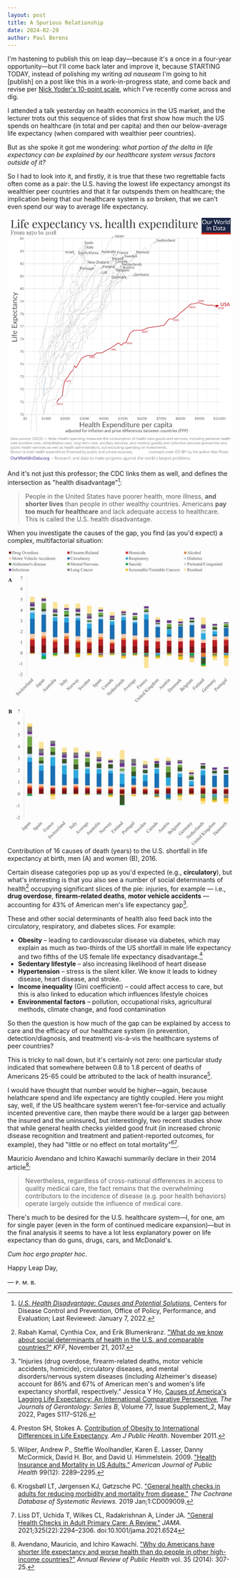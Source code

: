 ```yaml
---
layout: post
title: A Spurious Relationship
date: 2024-02-29
author:	Paul Berens
---
```

<notabene>I'm hastening to publish this on leap day—because it's a once in a four-year opportunity—but I'll come back later and improve it, because STARTING TODAY, instead of polishing my writing <i>ad nauseam</i> I'm going to hit [publish] on a post like this in a work-in-progress state, and come back and revise per <a href="https://nickyoder.com/perfectionism/" target="_blank">Nick Yoder's 10-point scale</a>, which I've recently come across and dig.</notabene>

I attended a talk yesterday on health economics in the US market, and the lecturer trots out this sequence of slides that first show how much the US spends on healthcare (in total and per capita) and then our below-average life expectancy (when compared with wealthier peer countries).

But as she spoke it got me wondering: *what portion of the delta in life expectancy can be explained by our healthcare system versus factors outside of it?*

So I had to look into it, and firstly, it is true that these two regrettable facts often come as a pair: the U.S. having the lowest life expectancy amongst its wealthier peer countries and that it far outspends them on healthcare; the implication being that our healthcare system is *so* broken, that we can't even spend our way to average life expectancy.

![Life expectancy vs. health expenditure (1970-2018)](/assets/images/life-expectancy-vs-health-expenditure-1970-to-2018_1874.png)

And it's not just this professor; the CDC links them as well, and defines the intersection as "health disadvantage"[^1]\:

[^1]: *[U.S. Health Disadvantage: Causes and Potential Solutions](https://www.cdc.gov/policy/chep/health/index.html)*, Centers for Disease Control and Prevention, Office of Policy, Performance, and Evaluation; Last Reviewed: January 7, 2022.

> People in the United States have poorer health, more illness, **and shorter lives** than people in other wealthy countries. Americans **pay too much for healthcare** and lack adequate access to healthcare. This is called the U.S. health disadvantage.

When you investigate the causes of the gap, you find (as you'd expect) a complex, multifactorial situation:

![16 causes](/assets/images/16contributors.jpeg)
<span class="muted small">Contribution of 16 causes of death (years) to the U.S. shortfall in life expectancy at birth, men (A) and women (B), 2016.</span>

Certain disease categories pop up as you'd expected (e.g., **circulatory**), but what's interesting is that you also see a number of social determinants of health[^2] occupying significant slices of the pie: injuries, for example — i.e., **drug overdose**, **firearm-related deaths**, **motor vehicle accidents** — accounting for 43% of American men's life expectancy gap[^3].

[^2]: Rabah Kamal, Cynthia Cox, and Erik Blumenkranz. ["What do we know about social determinants of health in the U.S. and comparable countries?"](https://www.healthsystemtracker.org/chart-collection/know-social-determinants-health-u-s-comparable-countries/) *KFF*, November 21, 2017.
[^3]: "Injuries (drug overdose, firearm-related deaths, motor vehicle accidents, homicide), circulatory diseases, and mental disorders/nervous system diseases (including Alzheimer's disease) account for 86% and 67% of American men's and women's life expectancy shortfall, respectively." Jessica Y Ho, [Causes of America's Lagging Life Expectancy: An International Comparative Perspective](https://doi.org/10.1093/geronb/gbab129), *The Journals of Gerontology: Series B*, Volume 77, Issue Supplement_2, May 2022, Pages S117–S126.

These and other social determinants of health also feed back into the circulatory, respiratory, and diabetes slices. For example:
- **Obesity** – leading to cardiovascular disease via diabetes, which may explain as much as two-thirds of the US shortfall in male life expectancy and two fifths of the US female life expectancy disadvantage.[^4]
- **Sedentary lifestyle** – also increasing likelihood of heart disease
- **Hypertension** – stress is the silent killer. We know it leads to kidney disease, heart disease, and stroke.
- **Income inequality** (Gini coefficient) – could affect access to care, but this is also linked to education which influences lifestyle choices
- **Environmental factors** – pollution, occupational risks, agricultural methods, climate change, and food contamination

[^4]: Preston SH, Stokes A. [Contribution of Obesity to International Differences in Life Expectancy](https://www.ncbi.nlm.nih.gov/pmc/articles/PMC3222401/). *Am J Public Health*. November 2011.

So then the question is how much of the gap can be explained by access to care and the efficacy of our healthcare system (in prevention, detection/diagnosis, and treatment) vis-à-vis the healthcare systems of peer countries?

This is tricky to nail down, but it's certainly not zero: one particular study indicated that somewhere between 0.8 to 1.8 percent of deaths of Americans 25-65 could be attributed to the lack of health insurance[^5].

[^5]: Wilper, Andrew P., Steffie Woolhandler, Karen E. Lasser, Danny McCormick, David H. Bor, and David U. Himmelstein. 2009. ["Health Insurance and Mortality in US Adults."](https://doi.org/10.2105/AJPH.2008.157685) *American Journal of Public Health* 99(12): 2289–2295.

I would have thought that number would be higher—again, because helathcare spend and life expectancy are tightly coupled. Here you might say, well, if the US healthcare system weren't fee-for-service and actually incented preventive care, then maybe there would be a larger gap between the insured and the uninsured, but interestingly, two recent studies show that while general health checks yielded good fruit (in increased chronic disease recognition and treatment and patient-reported outcomes, for example), they had "little or no effect on total mortality"[^6][^7].

[^6]: Krogsbøll LT, Jørgensen KJ, Gøtzsche PC. ["General health checks in adults for reducing morbidity and mortality from disease."](https://www.cochranelibrary.com/cdsr/doi/10.1002/14651858.CD009009.pub3/full) *The Cochrane Database of Systematic Reviews.* 2019 Jan;1:CD009009.

[^7]: Liss DT, Uchida T, Wilkes CL, Radakrishnan A, Linder JA. ["General Health Checks in Adult Primary Care: A Review."](https://jamanetwork.com/journals/jama/article-abstract/2780614) *JAMA.* 2021;325(22):2294–2306. doi:10.1001/jama.2021.6524

Mauricio Avendano and Ichiro Kawachi summarily declare in their 2014 article[^8]\:

[^8]: Avendano, Mauricio, and Ichiro Kawachi. ["Why do Americans have shorter life expectancy and worse health than do people in other high-income countries?"](https://www.annualreviews.org/doi/10.1146/annurev-publhealth-032013-182411) *Annual Review of Public Health* vol. 35 (2014): 307-25.

> Nevertheless, regardless of cross-national differences in access to quality medical care, the fact remains that the overwhelming contributors to the incidence of disease (e.g. poor health behaviors) operate largely outside the influence of medical care.

There's much to be desired for the U.S. healthcare system—I, for one, am for single payer (even in the form of continued medicare expansion)—but in the final analysis it seems to have a lot less explanatory power on life expectancy than do guns, drugs, cars, and McDonald's.

*Cum hoc ergo propter hoc*.

Happy Leap Day,

— ᴘ. ᴍ. ʙ.
